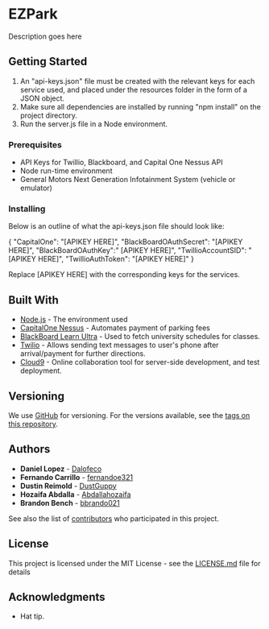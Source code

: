 # EZPark

Description goes here

## Getting Started

1. An "api-keys.json" file must be created with the relevant keys for each service used, and placed under the resources folder in the form of a JSON object.
2. Make sure all dependencies are installed by running "npm install" on the project directory. 
3. Run the server.js file in a Node environment. 

### Prerequisites

- API Keys for Twillio, Blackboard, and Capital One Nessus API
- Node run-time environment
- General Motors Next Generation Infotainment System (vehicle or emulator)

### Installing

Below is an outline of what the api-keys.json file should look like:

{
    "CapitalOne": "[APIKEY HERE]", 
    "BlackBoardOAuthSecret": "[APIKEY HERE]", 
    "BlackBoardOAuthKey":" [APIKEY HERE]", 
    "TwillioAccountSID": "[APIKEY HERE]", 
    "TwillioAuthToken": "[APIKEY HERE]"
}

Replace [APIKEY HERE] with the corresponding keys for the services.


## Built With

* [Node.js](http://www.dropwizard.io/1.0.2/docs/) - The environment used
* [CapitalOne Nessus](https://maven.apache.org/) - Automates payment of parking fees
* [BlackBoard Learn Ultra](https://developer.blackboard.com) - Used to fetch university schedules for classes.
* [Twilio](https://twilio.com) - Allows sending text messages to user's phone after arrival/payment for further directions. 
* [Cloud9](https://c9.io) - Online collaboration tool for server-side development, and test deployment.

## Versioning

We use [GitHub](http://github.com/) for versioning. For the versions available, see the [tags on this repository](https://github.com/dalofeco/EZPark/tags). 

## Authors

* **Daniel Lopez** - [Dalofeco](https://github.com/dalofeco)
* **Fernando Carrillo** - [fernandoe321](https://github.com/fernandoe321)
* **Dustin Reimold** - [DustGuppy](https://github.com/dustguppy)
* **Hozaifa Abdalla** - [Abdallahozaifa](https://github.com/abdallahozaifa)
* **Brandon Bench** - [bbrando021](https://github.com/bbrando021)

See also the list of [contributors](https://github.com/dalofeco/EZPark/contributors) who participated in this project.

## License

This project is licensed under the MIT License - see the [LICENSE.md](LICENSE.md) file for details

## Acknowledgments

* Hat tip.
